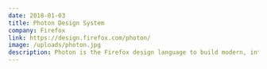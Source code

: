 ```yaml
---
date: 2018-01-03
title: Photon Design System
company: Firefox
link: https://design.firefox.com/photon/
image: /uploads/photon.jpg
description: Photon is the Firefox design language to build modern, intuitive, delightful experiences, for products across all platforms – from mobile to desktop, from TV to the next big thing.
---
```

